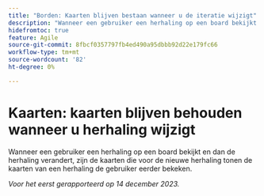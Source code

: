 ```yaml
---
title: "Borden: Kaarten blijven bestaan wanneer u de iteratie wijzigt"
description: "Wanneer een gebruiker een herhaling op een board bekijkt en dan de herhaling verandert, zijn de kaarten die voor de nieuwe herhaling worden getoond de kaarten van een herhaling de gebruiker eerder bekeken."
hidefromtoc: true
feature: Agile
source-git-commit: 8fbcf0357797fb4ed490a95dbbb92d22e179fc66
workflow-type: tm+mt
source-wordcount: '82'
ht-degree: 0%

---
```



# Kaarten: kaarten blijven behouden wanneer u herhaling wijzigt

<!--

>[!NOTE]
>
>This issue was fixed on January 18, 2024.

-->

Wanneer een gebruiker een herhaling op een board bekijkt en dan de herhaling verandert, zijn de kaarten die voor de nieuwe herhaling tonen de kaarten van een herhaling de gebruiker eerder bekeken.

_Voor het eerst gerapporteerd op 14 december 2023._
